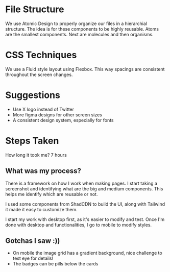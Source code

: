 # File Structure

We use Atomic Design to properly organize our files in a hierarchial structure.
The idea is for these components to be highly reusable.
Atoms are the smallest components. Next are molecules and then organisms.

# CSS Techniques

We use a Fluid style layout using Flexbox. This way spacings are consistent
throughout the screen changes.

# Suggestions

- Use X logo instead of Twitter
- More figma designs for other screen sizes
- A consistent design system, especially for fonts

# Steps Taken

How long it took me? 7 hours

## What was my process?
There is a framework on how I work when making pages.
I start taking a screenshot and identifying what are the big and medium components.
This helps me identify which are reusable or not.

I used some components from ShadCDN to build the UI, along with Tailwind it made it easy
to customize them.

I start my work with desktop first, as it's easier to modify and test. Once I'm done with desktop and functionalities, I go to mobile to modify styles.

## Gotchas I saw :))

- On mobile the image grid has a gradient background, nice challenge to test eye for details!
- The badges can be pills below the cards

